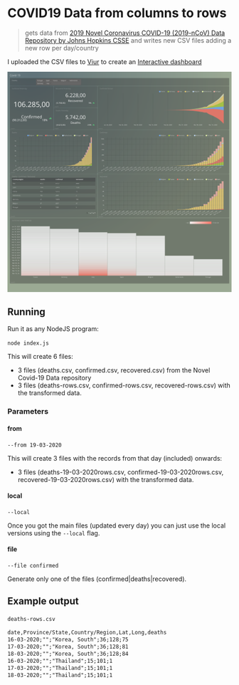 # COVID19 Data from columns to rows

> gets data from [2019 Novel Coronavirus COVID-19 (2019-nCoV) Data Repository by Johns Hopkins CSSE](https://github.com/CSSEGISandData/COVID-19) and writes new CSV files adding a new row per day/country


I uploaded the CSV files to [Viur](https://www.viurdata.com) to create an [Interactive dashboard](https://covid.viurdata.com/#/public/0dd16158-451d-4dbe-8d8e-51e2544489e7?Country=Portugal&Country=Spain&Country=France&Country=Belgium&Country=Netherlands&Country=Germany&Country=Italy)

![Dashboard](https://github.com/dcustodio/dlac-covid-columns-to-rows/blob/master/dashboard-20-03-2020.png?raw=true)

## Running

Run it as any NodeJS program:

`node index.js`

This will create 6 files: 
 - 3 files (deaths.csv, confirmed.csv, recovered.csv) from the Novel Covid-19 Data repository
 - 3 files (deaths-rows.csv, confirmed-rows.csv, recovered-rows.csv) with the transformed data. 

### Parameters 

#### from

`--from 19-03-2020`

This will create 3 files with the records from that day (included) onwards: 
 - 3 files (deaths-19-03-2020rows.csv, confirmed-19-03-2020rows.csv, recovered-19-03-2020rows.csv) with the transformed data. 

#### local

`--local`

Once you got the main files (updated every day) you can just use the local versions using the `--local` flag.

#### file

`--file confirmed`

Generate only one of the files (confirmed|deaths|recovered).  

## Example output

`deaths-rows.csv`
```
date,Province/State,Country/Region,Lat,Long,deaths
16-03-2020;"";"Korea, South";36;128;75
17-03-2020;"";"Korea, South";36;128;81
18-03-2020;"";"Korea, South";36;128;84
16-03-2020;"";"Thailand";15;101;1
17-03-2020;"";"Thailand";15;101;1
18-03-2020;"";"Thailand";15;101;1
```

